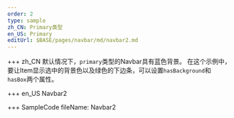 ```yaml
--- 
order: 2
type: sample
zh_CN: Primary类型
en_US: Primary
editUrl: $BASE/pages/navbar/md/navbar2.md
---
```


+++ zh_CN
默认情况下，<Code>primary</Code>类型的Navbar具有蓝色背景。
   在这个示例中，要让Item显示选中的背景色以及绿色的下边条，可以设置<Code>hasBackground</Code>和
   <Code>hasBox</Code>两个属性。


+++ en_US
Navbar2

+++ SampleCode
fileName: Navbar2
